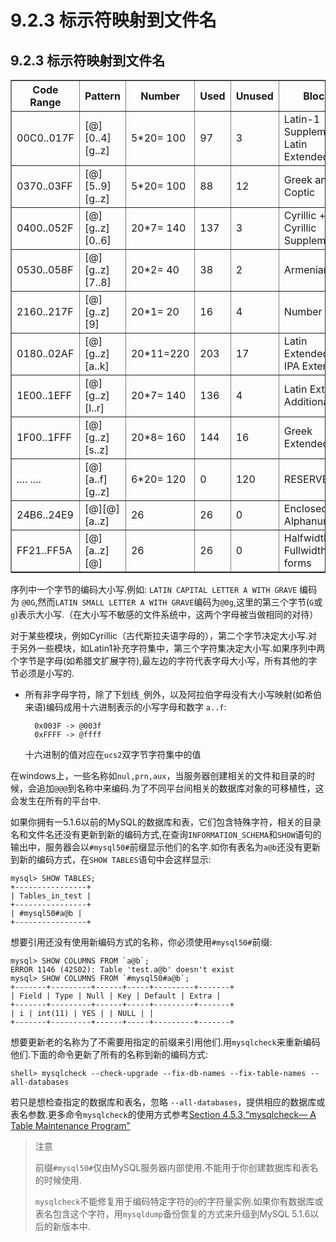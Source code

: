 # 9.2.3 标示符映射到文件名

## 9.2.3 标示符映射到文件名




<table summary="This table shows the encoding for national letters
              from alphabets that have uppercase/lowercase mapping,
              excluding basic Latin letters
              (a..zA..Z), digits
              (0..9) and underscore
	(_), which are encoded as is." border="1"><colgroup><col><col><col><col><col><col></colgroup><thead><tr><th scope="col">Code Range</th><th scope="col">Pattern</th><th scope="col">Number</th><th scope="col">Used</th><th scope="col">Unused</th><th scope="col">Blocks</th></tr></thead><tbody><tr><td scope="row">00C0..017F</td><td>[@][0..4][g..z]</td><td>5*20= 100</td><td>97</td><td>3</td><td>Latin-1 Supplement + Latin Extended-A</td></tr><tr><td scope="row">0370..03FF</td><td>[@][5..9][g..z]</td><td>5*20= 100</td><td>88</td><td>12</td><td>Greek and Coptic</td></tr><tr><td scope="row">0400..052F</td><td>[@][g..z][0..6]</td><td>20*7= 140</td><td>137</td><td>3</td><td>Cyrillic + Cyrillic Supplement</td></tr><tr><td scope="row">0530..058F</td><td>[@][g..z][7..8]</td><td>20*2= 40</td><td>38</td><td>2</td><td>Armenian</td></tr><tr><td scope="row">2160..217F</td><td>[@][g..z][9]</td><td>20*1= 20</td><td>16</td><td>4</td><td>Number Forms</td></tr><tr><td scope="row">0180..02AF</td><td>[@][g..z][a..k]</td><td>20*11=220</td><td>203</td><td>17</td><td>Latin Extended-B + IPA Extensions</td></tr><tr><td scope="row">1E00..1EFF</td><td>[@][g..z][l..r]</td><td>20*7= 140</td><td>136</td><td>4</td><td>Latin Extended Additional</td></tr><tr><td scope="row">1F00..1FFF</td><td>[@][g..z][s..z]</td><td>20*8= 160</td><td>144</td><td>16</td><td>Greek Extended</td></tr><tr><td scope="row">.... ....</td><td>[@][a..f][g..z]</td><td>6*20= 120</td><td>0</td><td>120</td><td>RESERVED</td></tr><tr><td scope="row">24B6..24E9</td><td>[@][@][a..z]</td><td>26</td><td>26</td><td>0</td><td>Enclosed Alphanumerics</td></tr><tr><td scope="row">FF21..FF5A</td><td>[@][a..z][@]</td><td>26</td><td>26</td><td>0</td><td>Halfwidth and Fullwidth forms</td></tr></tbody></table>


序列中一个字节的编码大小写.例如: `LATIN CAPITAL LETTER A WITH GRAVE` 编码为 `@0G`,然而`LATIN SMALL LETTER A WITH GRAVE`编码为`@0g`,这里的第三个字节(`G`或`g`)表示大小写.（在大小写不敏感的文件系统中，这两个字母被当做相同的对待）

对于某些模块，例如Cyrillic（古代斯拉夫语字母的），第二个字节决定大小写.对于另外一些模块，如Latin1补充字符集中，第三个字符集决定大小写.如果序列中两个字节是字母(如希腊文扩展字符),最左边的字符代表字母大小写，所有其他的字节必须是小写的.

* 所有非字母字符，除了下划线`_`例外，以及阿拉伯字母没有大小写映射(如希伯来语)编码成用十六进制表示的小写字母和数字 `a..f`:

		0x003F -> @003f
		0xFFFF -> @ffff 


    十六进制的值对应在`ucs2`双字节字符集中的值

在windows上，一些名称如`nul,prn,aux`，当服务器创建相关的文件和目录的时候，会追加`@@@`到名称中来编码.为了不同平台间相关的数据库对象的可移植性，这会发生在所有的平台中.

如果你拥有一5.1.6以前的MySQL的数据库和表，它们包含特殊字符，相关的目录名和文件名还没有更新到新的编码方式,在查询`INFORMATION_SCHEMA`和`SHOW`语句的输出中，服务器会以`#mysql50#`前缀显示他们的名字.如你有表名为`a@b`还没有更新到新的编码方式，在`SHOW TABLES`语句中会这样显示:

	mysql> SHOW TABLES;
	+----------------+
	| Tables_in_test |
	+----------------+
	| #mysql50#a@b |
	+----------------+

想要引用还没有使用新编码方式的名称，你必须使用`#mysql50#`前缀:

	mysql> SHOW COLUMNS FROM `a@b`;
	ERROR 1146 (42S02): Table 'test.a@b' doesn't exist
	mysql> SHOW COLUMNS FROM `#mysql50#a@b`;
	+-------+---------+------+-----+---------+-------+
	| Field | Type | Null | Key | Default | Extra |
	+-------+---------+------+-----+---------+-------+
	| i | int(11) | YES | | NULL | |
	+-------+---------+------+-----+---------+-------+

想要更新老的名称为了不需要用指定的前缀来引用他们.用`mysqlcheck`来重新编码他们.下面的命令更新了所有的名称到新的编码方式:

	shell> mysqlcheck --check-upgrade --fix-db-names --fix-table-names --all-databases

若只是想检查指定的数据库和表名，忽略 `--all-databases`，提供相应的数据库或表名参数.更多命令`mysqlcheck`的使用方式参考[Section 4.5.3,“mysqlcheck— A Table Maintenance Program”]()


> 注意
> 
> 前缀`#mysql50#`仅由MySQL服务器内部使用.不能用于你创建数据库和表名的时候使用.
> 
> `mysqlcheck`不能修复用于编码特定字符的`@`的字符量实例.如果你有数据库或表名包含这个字符，用`mysqldump`备份恢复的方式来升级到MySQL 5.1.6以后的新版本中.


